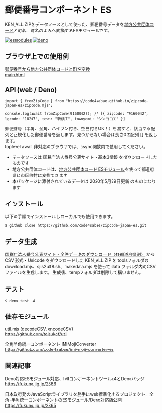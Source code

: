 # 郵便番号コンポーネント ES

KEN_ALL.ZIPをデータソースとして使った、郵便番号データを[地方公共団体コード](https://github.com/code4sabae/lgcode)と町名、町名のよみへ変換するESモジュールです。

[![esmodules](https://taisukef.github.com/denolib/esmodulesbadge.svg)](https://developer.mozilla.org/ja/docs/Web/JavaScript/Guide/Modules)
[![deno](https://taisukef.github.com/denolib/denobadge.svg)](https://deno.land/)

## ブラウザ上での使用例

[郵便番号から地方公共団体コードと町名変換](https://code4sabae.github.io/zipcode-japan-es/main.html)  
[main.html](https://github.com/code4sabae/zipcode-japan-es/blob/master/main.html)  


## API (web / Deno)

```
import { fromZipCode } from "https://code4sabae.github.io/zipcode-japan-es/zipcode.mjs";

console.log(await fromZipCode(9160042)); // [{ zipcode: "9160042", lgcode: "18207", town: "新横江", townyomi: "シンヨコエ" }]
```
郵便番号（半角、全角、ハイフン付き、空白付きOK！）を渡すと、該当する配列と正規化した郵便番号を返します。見つからない場合は長さ0の配列 [] を返します。  
toplevel await 非対応のブラウザでは、async関数内で使用してください。  

- データソースは [国税庁法人番号公表サイト・基本3情報](https://www.houjin-bangou.nta.go.jp/download/) をダウンロードしたものです
- 地方公共団体コードは、[地方公共団体コード ESモジュール](https://github.com/code4sabae/lgcode)を使って都道府県と市区町村に変換できます
- 本パッケージに添付されているデータは 2020年5月29日更新 のものになります

## インストール

以下の手順でインストールしローカルでも使用できます。

```
$ github clone https://github.com/code4sabae/zipcode-japan-es.git
```

## データ生成

[国税庁法人番号公表サイト・全件データのダウンロード（各都道府県別）](https://www.post.japanpost.jp/zipcode/download.html) から CSV 形式・Unicode をダウンロードした KEN_ALL.ZIP を toolsフォルダの download.mjs、sjis2utf8.sh、makedata.mjs を使って data ファルダ内のCSVファイルを生成します。
生成後、tempフォルダは削除して構いません。

## テスト

```
$ deno test -A
```

## 依存モジュール

util.mjs (decodeCSV, encodeCSV)  
https://github.com/taisukef/util  

全角半角統一コンポーネント IMIMojiConverter  
https://github.com/code4sabae/imi-moji-converter-es  

## 関連記事

Deno対応ESモジュール対応、IMIコンポーネントツールx4とDenoバッジ  
https://fukuno.jig.jp/2866  

日本政府発のJavaScriptライブラリを勝手にweb標準化するプロジェクト、全角-半角統一コンポーネントのESモジュール/Deno対応版公開  
https://fukuno.jig.jp/2865  
